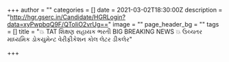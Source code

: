 +++
author = ""
categories = []
date = 2021-03-02T18:30:00Z
description = "http://hgr.gserc.in/Candidate/HGRLogin?data=xyPwpbqQ9F/QToIiO2vrUg=="
image = ""
page_header_bg = ""
tags = []
title = "💥 TAT શિક્ષણ સહાયક ભરતી BIG  BREAKING NEWS  💥 ઉચ્ચતર માધ્યમિક ડોકયુમેન્ટ વેરીફીકેશન કોલ લેટર ડીકલેર"

+++
